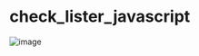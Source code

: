 # check_lister_javascript

![image](https://user-images.githubusercontent.com/30607706/126377658-0b31738f-e167-446e-aa57-28210152788e.png)
